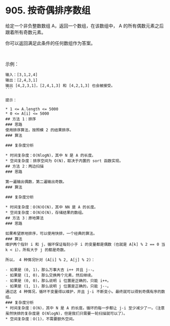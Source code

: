 # 905. 按奇偶排序数组
给定一个非负整数数组 A，返回一个数组，在该数组中， A 的所有偶数元素之后跟着所有奇数元素。

你可以返回满足此条件的任何数组作为答案。

 

示例：
``` 
输入：[3,1,2,4]
输出：[2,4,3,1]
输出 [4,2,3,1]，[2,4,1,3] 和 [4,2,1,3] 也会被接受。
``` 

提示：

* 1 <= A.length <= 5000
* 0 <= A[i] <= 5000
## 方法 1：排序
### 思路
使用排序算法，按照模 2 的结果排序。
### 算法

### 复杂度分析

* 时间复杂度：O(NlogN)，其中 N 是 A 的长度。
* 空间复杂度：排序空间为 O(N)，取决于内置的 sort 函数实现。
## 方法 2：两边扫描
### 思路

第一遍输出偶数，第二遍输出奇数。
### 算法

### 复杂度分析

* 时间复杂度：O(N)O(N)，其中 NN 是 A 的长度。
* 空间复杂度：O(N)O(N)，存储结果的数组。
## 方法 3：原地算法
### 思路

如果希望原地排序，可以使用快排，一个经典的算法。
### 算法
维护两个指针 i 和 j，循环保证每刻小于 i 的变量都是偶数（也就是 A[k] % 2 == 0 当 k < i），所有大于 j 的都是奇数。

所以， 4 种情况针对 (A[i] % 2, A[j] % 2)：

- 如果是 (0, 1)，那么万事大吉 i++ 并且 j--。
- 如果是 (1, 0)，那么交换两个元素，然后继续。
- 如果是 (0, 0)，那么说明 i 位置是正确的，只能 i++。
- 如果是 (1, 1)，那么说明 j 位置是正确的，只能 j--。
通过这 4 种情况，循环不变量得以维护，并且 j-i 不断变小。最终就可以得到奇偶有序的数组。
### 复杂度分析
* 时间复杂度：O(N)，其中 N 是 A 的长度。循环的每一步都让 j-i 至少减少了一。（注意虽然快排的复杂度是 O(NlogN)，但是我们只需要一轮扫描就可以了）。
* 空间复杂度：O(1)，不需要额外空间。
